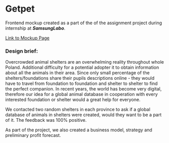 # Getpet

Frontend mockup created as a part of the of the assignment project during internship at ***SamsungLabo***.

[Link to Mockup Page](https://avenazim.github.io/getpet/)


### Design brief:

Overcrowded animal shelters are an overwhelming reality throughout whole Poland. Additional difficulty for a potential adopter it to obtain information about all the animals in their area. Since only small percentage of the shelters/foundations share their pupils descriptions online -  they would have to travel from foundation to foundation and shelter to shelter to find the perfect companion. In recent years, the world has become very digital, therefore our idea for a global animal database in cooperation with every interested foundation or shelter would a great help for everyone.

We contacted two random shelters in each province to ask if a global database of animals in shelters were created, would they want to be a part of it. The feedback was 100% positive.

As part of the project, we also created a business model, strategy and preliminary profit forecast.
